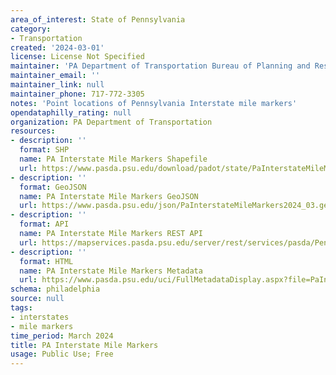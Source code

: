 ```yaml
---
area_of_interest: State of Pennsylvania
category:
- Transportation
created: '2024-03-01'
license: License Not Specified
maintainer: 'PA Department of Transportation Bureau of Planning and Research'
maintainer_email: ''
maintainer_link: null
maintainer_phone: 717-772-3305
notes: 'Point locations of Pennsylvania Interstate mile markers'
opendataphilly_rating: null
organization: PA Department of Transportation
resources:
- description: ''
  format: SHP
  name: PA Interstate Mile Markers Shapefile
  url: https://www.pasda.psu.edu/download/padot/state/PaInterstateMileMarkers2024_03.zip
- description: ''
  format: GeoJSON
  name: PA Interstate Mile Markers GeoJSON
  url: https://www.pasda.psu.edu/json/PaInterstateMileMarkers2024_03.geojson
- description: ''
  format: API
  name: PA Interstate Mile Markers REST API
  url: https://mapservices.pasda.psu.edu/server/rest/services/pasda/PennDOT/MapServer
- description: ''
  format: HTML
  name: PA Interstate Mile Markers Metadata
  url: https://www.pasda.psu.edu/uci/FullMetadataDisplay.aspx?file=PaInterstateMileMarkers2024_03.xml
schema: philadelphia
source: null
tags: 
- interstates
- mile markers
time_period: March 2024
title: PA Interstate Mile Markers
usage: Public Use; Free
---
```




